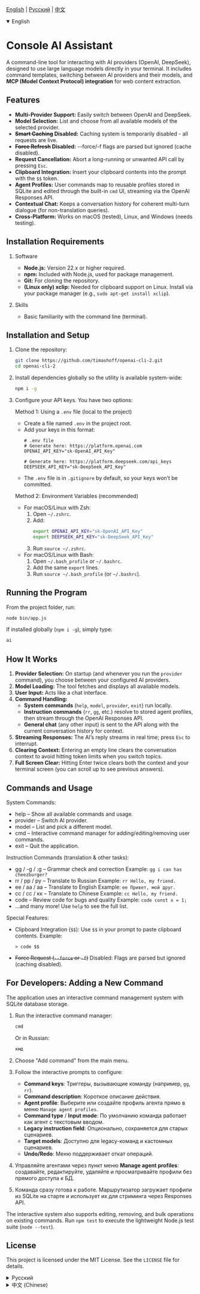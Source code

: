[English](#english) | [Русский](#russian) | [中文](#chinese)

<details open>
<summary>English</summary>
<a name="english"></a>

# Console AI Assistant

A command-line tool for interacting with AI providers (OpenAI, DeepSeek), designed to use large language models directly in your terminal. It includes command templates, switching between AI providers and their models, and **MCP (Model Context Protocol) integration** for web content extraction.

## Features

- **Multi-Provider Support:** Easily switch between OpenAI and DeepSeek.
- **Model Selection:** List and choose from all available models of the selected provider.
- **~~Smart Caching~~ Disabled:** Caching system is temporarily disabled - all requests are live.
- **~~Force Refresh~~ Disabled:** --force/-f flags are parsed but ignored (cache disabled).
- **Request Cancellation:** Abort a long-running or unwanted API call by pressing `Esc`.
- **Clipboard Integration:** Insert your clipboard contents into the prompt with the `$$` token.
- **Agent Profiles:** User commands map to reusable profiles stored in SQLite and edited through the built-in `cmd` UI, streaming via the OpenAI Responses API.
- **Contextual Chat:** Keeps a conversation history for coherent multi-turn dialogue (for non-translation queries).
- **Cross-Platform:** Works on macOS (tested), Linux, and Windows (needs testing).

## Installation Requirements

1. Software
   - **Node.js:** Version 22.x or higher required.
   - **npm:** Included with Node.js, used for package management.
   - **Git:** For cloning the repository.
   - **(Linux only) xclip:** Needed for clipboard support on Linux. Install via your package manager (e.g., `sudo apt-get install xclip`).

2. Skills
   - Basic familiarity with the command line (terminal).

## Installation and Setup

1. Clone the repository:
   ```bash
   git clone https://github.com/timashoff/openai-cli-2.git
   cd openai-cli-2
   ```

2. Install dependencies globally so the utility is available system-wide:
   ```bash
   npm i -g
   ```

3. Configure your API keys. You have two options:

   Method 1: Using a `.env` file (local to the project)
   - Create a file named `.env` in the project root.
   - Add your keys in this format:
     ```env
     # .env file
     # Generate here: https://platform.openai.com
     OPENAI_API_KEY="sk-OpenAI_API_Key"

     # Generate here: https://platform.deepseek.com/api_keys
     DEEPSEEK_API_KEY="sk-DeepSeek_API_Key"
     ```
   - The `.env` file is in `.gitignore` by default, so your keys won’t be committed.

   Method 2: Environment Variables (recommended)
   - For macOS/Linux with Zsh:
     1. Open `~/.zshrc`.
     2. Add:
        ```bash
        export OPENAI_API_KEY="sk-OpenAI_API_Key"
        export DEEPSEEK_API_KEY="sk-DeepSeek_API_Key"
        ```
     3. Run `source ~/.zshrc`.
   - For macOS/Linux with Bash:
     1. Open `~/.bash_profile` or `~/.bashrc`.
     2. Add the same `export` lines.
     3. Run `source ~/.bash_profile` (or `~/.bashrc`).

## Running the Program

From the project folder, run:
```bash
node bin/app.js
```
If installed globally (`npm i -g`), simply type:
```bash
ai
```

## How It Works

1. **Provider Selection:** On startup (and whenever you run the `provider` command), you choose between your configured AI providers.
2. **Model Loading:** The tool fetches and displays all available models.
3. **User Input:** Acts like a chat interface.
4. **Command Handling:**
   - **System commands** (`help`, `model`, `provider`, `exit`) run locally.
   - **Instruction commands** (`rr`, `gg`, etc.) resolve to stored agent profiles, then stream through the OpenAI Responses API.
   - **General chat** (any other input) is sent to the API along with the current conversation history for context.
5. **Streaming Responses:** The AI’s reply streams in real time; press `Esc` to interrupt.
6. **Clearing Context:** Entering an empty line clears the conversation context to avoid hitting token limits when you switch topics.
7. **Full Screen Clear:** Hitting Enter twice clears both the context and your terminal screen (you can scroll up to see previous answers).

## Commands and Usage

System Commands:
- help – Show all available commands and usage.
- provider – Switch AI provider.
- model – List and pick a different model.
- cmd – Interactive command manager for adding/editing/removing user commands.
- exit – Quit the application.

Instruction Commands (translation & other tasks):
- gg / -g / :g – Grammar check and correction
  Example: `gg i can has cheezburger?`
- rr / рр / ру – Translate to Russian
  Example: `rr Hello, my friend.`
- ee / аа / aa – Translate to English
  Example: `ee Привет, мой друг.`
- cc / сс / кк – Translate to Chinese
  Example: `cc Hello, my friend.`
- code – Review code for bugs and quality
  Example: `code const x = 1;`
- …and many more! Use `help` to see the full list.

Special Features:
- Clipboard Integration (`$$`): Use `$$` in your prompt to paste clipboard contents.
  Example:
  ```
  > code $$
  ```
- ~~Force Request (`--force` or `-f`)~~ Disabled: Flags are parsed but ignored (caching disabled).

## For Developers: Adding a New Command

The application uses an interactive command management system with SQLite database storage.

1. Run the interactive command manager:
   ```bash
   cmd
   ```
   Or in Russian:
   ```bash
   кмд
   ```

2. Choose "Add command" from the main menu.

3. Follow the interactive prompts to configure:
   - **Command keys**: Триггеры, вызывающие команду (например, `gg`, `rr`).
   - **Command description**: Короткое описание действия.
   - **Agent profile**: Выберите или создайте профиль агента прямо в меню `Manage agent profiles`.
   - **Command type** / **Input mode**: По умолчанию команда работает как агент с текстовым вводом.
   - **Legacy instruction field**: Опционально, сохраняется для старых сценариев.
   - **Target models**: Доступно для legacy-команд и кастомных сценариев.
   - **Undo/Redo**: Меню поддерживает откат операций.

4. Управляйте агентами через пункт меню **Manage agent profiles**: создавайте, редактируйте, удаляйте и просматривайте профили без прямого доступа к БД.

5. Команда сразу готова к работе. Маршрутизатор загружает профили из SQLite на старте и использует их для стриминга через Responses API.

The interactive system also supports editing, removing, and bulk operations on existing commands. Run `npm test` to execute the lightweight Node.js test suite (`node --test`).

## License

This project is licensed under the MIT License. See the `LICENSE` file for details.

</details>

<details>
<summary>Русский</summary>
<a name="russian"></a>

# Консольный ИИ-Ассистент

Инструмент командной строки для взаимодействия с ИИ-провайдерами (OpenAI, DeepSeek), предназначен для использования больших языковых моделей в терминале. Включает шаблоны-команды, переключение между провайдерами ИИ и их моделями, а также **интеграцию MCP (Model Context Protocol)** для извлечения веб-контента.

## Возможности

- **Поддержка нескольких провайдеров:** Легкое перекление между OpenAI и DeepSeek.
- **Выбор модели:** Список всех доступных моделей от выбранного провайдера.
- **~~Интеллектуальное кеширование~~ Отключено:** Система кеширования временно отключена - все запросы живые.
- **~~Принудительный запрос~~ Отключен:** Флаги --force/-f парсятся, но игнорируются (кеш отключен).
- **Отмена запроса:** Отмена затянувшегося или ненужного запроса к API нажатием клавиши `Esc`.
- **Интеграция с буфером обмена:** Добавление содержимого буфера обмена с помощью маркера `$$` в запросе.
- **Контекстный чат:** Сохраняет историю разговора для последовательного диалога (для запросов, не являющихся переводом).
- **Кроссплатформенность:** Работает на macOS (протестированно). на Linux и Windows (надо тестить).

## Требования для установки

### 1. Программное обеспечение
- **Node.js:** Требуется версия 22.x или новее.
- **npm:** Поставляется вместе с Node.js. Используется для управления пакетами.
- **Git:** Для клонирования репозитория.
- **(Только для Linux) xclip:** Функциональность буфера обмена в Linux зависит от этой утилиты. Вы можете установить ее с помощью вашего менеджера пакетов, например, `sudo apt-get install xclip`.

### 2. Навыки для работы с утилитой
- Базовое знакомство с командной строкой (терминалом).

## Установка и настройка

1.  **Клонирование репозитория:**
    Откройте терминал и выполните следующую команду, чтобы клонировать проект на ваш локальный компьютер:
    ```bash
    git clone https://github.com/timashoff/openai-cli-2.git
    cd openai-cli-2
    ```

2.  **Установка зависимостей:**
    Выполните следующую команду для установки необходимых пакетов Node.js глобально (утилита будет доступна из любой директории, в которой бы не находился терминал):
    ```bash
    npm i -g
    ```

3.  **Настройка API-ключей:**
    Два способа настроить ваши API-ключи.

    ### Метод 1: Использование файла `.env`
    Метод прост и хранит ключи в каталоге проекта.

    - Необходимо создать новый файл с именем `.env` в корневом каталоге проекта.
    - Открыть файл `.env` текстовым редакторе и добавить API-ключи в следующем формате:

    ```env
    # Файл .env

    # Генерировать здесь: https://platform.openai.com
    OPENAI_API_KEY="sk-OpenAI_API_Ключ"

    # Генерировать здесь: https://platform.deepseek.com/api_keys
    DEEPSEEK_API_KEY="sk-DeepSeek_API_Ключ"
    ```
    **Важно:** Файл `.env` включен в `.gitignore`, поэтому ключи никогда не будут случайно отправлены в Git.

    ### Метод 2: Использование переменных окружения (Рекомендуется)
    Этот метод делает ключи доступными глобально в терминале.

    - **Для macOS/Linux (Zsh):**
        1. Открыть конфигурационный файл Zsh: `~/.zshrc`
        2. Добавить следующие строки в конец файла:
           ```bash
           export OPENAI_API_KEY="sk-OpenAI_API_Ключ"
           export DEEPSEEK_API_KEY="sk-DeepSeek_API_Ключ"
           ```
        3. Сохранить файл и применить изменения, выполнив: `source ~/.zshrc`

    - **Для macOS/Linux (Bash):**
        1. Открыть конфигурационный файл файл Bash (`~/.bash_profile` или `~/.bashrc`): `open ~/.bash_profile`
        2. Добавить следующие строки в конец файла:
           ```bash
           export OPENAI_API_KEY="sk-OpenAI_API_Ключ"
           export DEEPSEEK_API_KEY="sk-DeepSeek_API_Ключ"
           ```
        3. Сохранить файл и применить изменения, выполнив: `source ~/.bash_profile`

## Как запустить программу

После завершения установки и настройки вы можете запустить приложение, выполнив из папки с приложением:

```bash
node bin/app.js
```

Либо, если установлен пакет глобально ```npm i -g```, в окне терминала прописав ```ai```

## Как это работает

1.  **Выбор провайдера:** При старте (и всякий раз, когда вы используете команду `provider`) будет предложено выбрать между настроенными ИИ-провайдерами.
2.  **Загрузка моделей:** Приложение загружает и отображает список всех доступных моделей.
3.  **Ввод пользователя:** Общение как в обычном чате.
4.  **Обработка команд:**
    - **Системные команды** (`help`, `model`, `provider`, `exit`) выполняются напрямую.
    - **Команды перевода** (`rr`, `ee` и т.д.) отправляются напрямую в API (кеширование отключено).
    - **Общий чат** (любой другой ввод) отправляется в API вместе с историей текущего разговора для предоставления контекста.
5.  **Потоковая передача ответа:** Ответ ИИ передается в ваш терминал в режиме реального времени, его можно прервать через `Esc`.
6.  **Ввод пустой строки** очищает контекст, дабы не перегружать API токенами в случае резкой смены темы запросов
7.  **Ввод пустой строки дважды** помимо очещение исторического контекста, очищает экран пользователя. Чтобы увидеть стырые ответы можно проскролить терминал вверх

---

## Команды и использование

### Системные команды

| Команда    | Описание                                     |
| :--------- | :------------------------------------------- |
| `help`     | Отображает справочное сообщение со всеми командами. |
| `provider` | Позволяет переключить ИИ-провайдера.         |
| `model`    | Показывает доступные модели и предлагает выбрать новую. |
| `cmd`, `кмд` | Интерактивный менеджер команд для добавления/редактирования/удаления пользовательских команд. |
| `exit`     | Закрывает приложение.                        |

### Команды-инструкции

| Ключи команды      | Описание                        | Пример                                |
| :----------------- | :------------------------------ | :------------------------------------ |
| `gg`, `-g`, `:g`   | Проверяет и исправляет грамматику. | `gg i can has cheezburger?`           |
| `rr`, `рр`, `ру`   | Переводит текст на русский.     | `rr Hello, my friend.`                |
| `ee`, `аа`, `aa`   | Переводит текст на английский.  | `ee Привет, мой друг.`                |
| `cc`, `сс`, `кк`   | Переводит текст на китайский.   | `cc Hello, my friend.`                |
| `code`             | Проверяет код на ошибки и качество. | `code const x = 1;`                |
| ...и многие другие! | Используйте команду `help` для просмотра всех инструкций. |                                       |

### Особые возможности

#### Интеграция с буфером обмена (`$$`)

Чтобы использовать текст из буфера обмена, используйте маркер `$$`.

**Пример:** Скопируйте блок кода, затем выполните:
```
> code $$
```

#### ~~Принудительный запрос (`--force` или `-f`)~~ Отключен

~~Чтобы обойти кеш, добавьте флаг `--force` или `-f` в конец вашего запроса.~~ **Кеширование отключено** - все запросы выполняются в live режиме.

**Флаги парсятся, но игнорируются:**
```
> rr Hello, world! --force  # работает как обычный запрос
```

---

## Для разработчиков: Как добавить новую команду

Приложение использует интерактивную систему управления командами с хранением в SQLite базе данных.

1. Запустите интерактивный менеджер команд:
   ```bash
   cmd
   ```
   Или на русском языке:
   ```bash
   кмд
   ```

2. Выберите "Add command" в главном меню.

3. Следуйте интерактивным подсказкам для настройки:
   - **Ключи команд**: Текстовые триггеры, активирующие команду (например, `gg`, `rr`, `translate`)
   - **Описание команды**: Краткое объяснение функций команды
   - **ИИ-инструкция**: Полный промпт, отправляемый ИИ-модели
   - **Целевые модели**: По желанию укажите, какие модели могут использовать команду
   - **Отмена/Повтор**: Система поддерживает откат операций

4. Ваша команда немедленно становится доступной для всех провайдеров и моделей.

Интерактивная система также поддерживает редактирование, удаление и массовые операции с существующими командами.

## Лицензия

Этот проект лицензирован по лицензии MIT. Подробности см. в файле `LICENSE`.

</details>

<details>
<summary>中文 (Chinese)</summary>
<a name="chinese"></a>

# 控制台 AI 助手

一个命令行工具，用于与 AI 提供商（OpenAI、DeepSeek）交互，旨在直接在终端使用大型语言模型。它包含命令模板、在不同 AI 提供商及其模型之间切换的功能，以及 **MCP（模型上下文协议）集成**，用于网页内容提取。

## 功能

- **多提供商支持**：可在 OpenAI 和 DeepSeek 间自由切换。
- **模型选择**：列出并选择所选提供商的所有可用模型。
- **~~智能缓存~~ 已禁用**：缓存系统暂时禁用 - 所有请求均为实时请求。
- **~~强制刷新~~ 已禁用**：--force/-f 标志被解析但忽略（缓存已禁用）。
- **请求取消**：按下 Esc 可中断长时间运行或不需要的 API 调用。
- **剪贴板集成**：在提示中使用 `$$` 令牌插入剪贴板内容。
- **上下文对话**：保存会话历史，支持连贯的多轮对话（针对非翻译查询）。
- **跨平台**：在 macOS（已测试）、Linux 和 Windows（待测试）上均可运行。

## 安装要求

1. 软件
   - **Node.js**：需使用 22.x 或更高版本。
   - **npm**：随 Node.js 一同安装，用于包管理。
   - **Git**：用于克隆仓库。
   - **（仅限 Linux）xclip**：在 Linux 下实现剪贴板支持。可通过包管理器安装（例如 `sudo apt-get install xclip`）。

2. 技能
   - 具备基本的命令行（终端）操作经验。

## 安装与设置

1. 克隆仓库：
   ```bash
   git clone https://github.com/timashoff/openai-cli-2.git
   cd openai-cli-2
   ```

2. 全局安装依赖，使该工具在系统范围内可用：
   ```bash
   npm i -g
   ```

3. 配置 API 密钥，可选两种方式：

   方法一：使用 `.env` 文件（项目本地）
   - 在项目根目录创建 `.env` 文件。
   - 添加以下内容：
     ```env
     # 在此生成： https://platform.openai.com
     OPENAI_API_KEY="sk-OpenAI_API_Key"

     # 在此生成： https://platform.deepseek.com/api_keys
     DEEPSEEK_API_KEY="sk-DeepSeek_API_Key"
     ```
   - 默认 `.env` 已加入 `.gitignore`，密钥不会被提交。

   方法二：环境变量（推荐）
   - macOS/Linux + Zsh：
     1. 打开 `~/.zshrc`。
     2. 添加：
        ```bash
        export OPENAI_API_KEY="sk-OpenAI_API_Key"
        export DEEPSEEK_API_KEY="sk-DeepSeek_API_Key"
        ```
     3. 运行 `source ~/.zshrc`。
   - macOS/Linux + Bash：
     1. 打开 `~/.bash_profile` 或 `~/.bashrc`。
     2. 添加相同的 `export` 行。
     3. 运行 `source ~/.bash_profile`（或 `~/.bashrc`）。

## 运行程序

在项目文件夹下执行：
```bash
node bin/app.js
```
若已全局安装（`npm i -g`），只需输入：
```bash
ai
```

## 工作原理

1. **提供商选择**：启动时（或执行 `provider` 命令）选择已配置的 AI 提供商。
2. **模型加载**：工具获取并显示该提供商的所有可用模型。
3. **用户输入**：表现为一个聊天界面。
4. **命令处理**：
   - **系统命令**（`help`、`model`、`provider`、`exit`）在本地执行。
   - **翻译命令**（例如 `rr`, `ee` 等）直接发送给 API（缓存已禁用）。
   - **普通对话**（除翻译外的任何输入）连同当前对话上下文发送给 API。
5. **流式响应**：AI 回复实时流入；按 Esc 可中断。
6. **清除上下文**：输入空行可清除会话上下文，避免切换话题时触及 token 限制。
7. **全屏清空**：连续两次按回车既清空上下文，也清屏（可向上滚动查看历史答案）。

## 命令及用法

系统命令：
- help    — 显示所有可用命令及用法
- provider — 切换 AI 提供商
- model   — 列出并选择不同模型
- cmd, кмд — 交互式命令管理器，用于添加/编辑/删除用户命令
- exit    — 退出应用

指令命令（翻译及其他任务）：
- gg / -g / :g     — 语法检查和纠正
  示例：`gg i can has cheezburger?`
- rr / рр / ру     — 翻译成俄语
  示例：`rr Hello, my friend.`
- ee / аа / aa     — 翻译成英语
  示例：`ee Привет, мой друг.`
- cc / сс / кк     — 翻译成中文
  示例：`cc Hello, my friend.`
- code            — 代码审查（查错并提升质量）
  示例：`code const x = 1;`
- …更多命令请使用 `help` 查看完整列表。

## 特殊功能

- 剪贴板集成 (`$$`)：在提示中使用 `$$` 可自动粘贴剪贴板内容。
  示例：
  ```
  > code $$
  ```
- ~~强制请求 (`--force` 或 `-f`)~~ 已禁用：标志被解析但忽略（缓存已禁用）。

## 开发者：添加新命令

应用程序使用具有 SQLite 数据库存储的交互式命令管理系统。

1. 运行交互式命令管理器：
   ```bash
   cmd
   ```
   或俄语版本：
   ```bash
   кмд
   ```

2. 从主菜单选择 "Add command"。

3. 按照交互式提示进行配置：
   - **命令键**：激活命令的文本触发器（例如 `gg`、`rr`、`translate`）
   - **命令描述**：命令功能的简要说明
   - **AI 指令**：发送给 AI 模型的完整提示
   - **目标模型**：可选择指定哪些模型可以使用此命令
   - **撤销/重做**：系统支持操作回滚

4. 您的命令立即可用于所有提供商和模型。

交互式系统还支持编辑、删除现有命令以及批量操作。

## 许可证

本项目遵循 MIT 许可证。详情请参见 `LICENSE` 文件。

</details>
